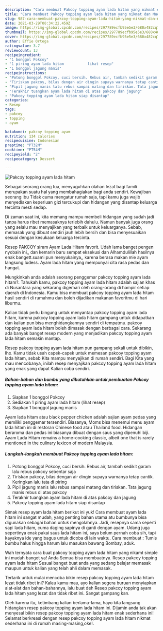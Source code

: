 ```yaml
---
description: "Cara membuat Pakcoy topping ayam lada hitam yang nikmat dan Mudah Dibuat"
title: "Cara membuat Pakcoy topping ayam lada hitam yang nikmat dan Mudah Dibuat"
slug: 987-cara-membuat-pakcoy-topping-ayam-lada-hitam-yang-nikmat-dan-mudah-dibuat
date: 2021-03-29T00:34:22.459Z
image: https://img-global.cpcdn.com/recipes/297789ecfb95e5e3/680x482cq70/pakcoy-topping-ayam-lada-hitam-foto-resep-utama.jpg
thumbnail: https://img-global.cpcdn.com/recipes/297789ecfb95e5e3/680x482cq70/pakcoy-topping-ayam-lada-hitam-foto-resep-utama.jpg
cover: https://img-global.cpcdn.com/recipes/297789ecfb95e5e3/680x482cq70/pakcoy-topping-ayam-lada-hitam-foto-resep-utama.jpg
author: Effie Ortega
ratingvalue: 3.7
reviewcount: 13
recipeingredient:
- "1 bonggol Pokcoy"
- "1 piring ayam lada hitam           lihat resep"
- "1 bonggol jagung manis"
recipeinstructions:
- "Potong bonggol Pokcoy, cuci bersih. Rebus air, tambah sedikit garam lalu rebus pokcoy sebentar saja"
- "Tiriskan pakcoy, bilas dengan air dingin supaya warnanya tetap cantik. Keringkan lalu tata di piring"
- "Pipil jagung manis lalu rebus sampai matang dan tiriskan. Tata jagung manis rebus di atas pakcoy"
- "Terakhir tuangkan ayam lada hitam di atas pakcoy dan jagung"
- "Pakcoy topping ayam lada hitam siap disantap"
categories:
- Resep
tags:
- pakcoy
- topping
- ayam

katakunci: pakcoy topping ayam 
nutrition: 134 calories
recipecuisine: Indonesian
preptime: "PT32M"
cooktime: "PT54M"
recipeyield: "2"
recipecategory: Dessert

---
```



![Pakcoy topping ayam lada hitam](https://img-global.cpcdn.com/recipes/297789ecfb95e5e3/680x482cq70/pakcoy-topping-ayam-lada-hitam-foto-resep-utama.jpg)

Sebagai seorang orang tua, menyuguhkan olahan lezat bagi famili merupakan suatu hal yang membahagiakan bagi anda sendiri. Kewajiban seorang ibu Tidak cuma mengatur rumah saja, tapi kamu juga wajib menyediakan keperluan gizi tercukupi dan hidangan yang disantap keluarga tercinta mesti sedap.

Di zaman  saat ini, kita memang mampu membeli hidangan yang sudah jadi tanpa harus ribet memasaknya terlebih dahulu. Namun banyak juga orang yang selalu mau menyajikan yang terbaik untuk keluarganya. Sebab, memasak yang dibuat sendiri jauh lebih bersih dan bisa menyesuaikan sesuai dengan kesukaan keluarga tercinta. 

Resep PAKCOY siram Ayam Lada Hitam favorit. Udah lama banget pengen nyobain ini,, dan kemarin baru sempat eksekusi dan Alhamdulillah hasilnya enak bangett.suami pun menyukainya,, karena berasa makan mie ayam langsung ludess. Ayam lada hitam yang mempunyai cita rasa pedas dan hangat.

Mungkinkah anda adalah seorang penggemar pakcoy topping ayam lada hitam?. Tahukah kamu, pakcoy topping ayam lada hitam adalah sajian khas di Nusantara yang sekarang digemari oleh orang-orang di hampir setiap daerah di Indonesia. Kamu bisa membuat pakcoy topping ayam lada hitam hasil sendiri di rumahmu dan boleh dijadikan makanan favoritmu di hari liburmu.

Kalian tidak perlu bingung untuk menyantap pakcoy topping ayam lada hitam, karena pakcoy topping ayam lada hitam gampang untuk didapatkan dan kalian pun bisa menghidangkannya sendiri di tempatmu. pakcoy topping ayam lada hitam boleh dimasak dengan berbagai cara. Sekarang ada banyak banget resep modern yang menjadikan pakcoy topping ayam lada hitam semakin mantap.

Resep pakcoy topping ayam lada hitam pun gampang sekali untuk dibikin, lho. Kamu tidak usah capek-capek untuk memesan pakcoy topping ayam lada hitam, sebab Kita mampu menyajikan di rumah sendiri. Bagi Kita yang mau mencobanya, inilah resep menyajikan pakcoy topping ayam lada hitam yang enak yang dapat Kalian coba sendiri.

<!--inarticleads1-->

##### Bahan-bahan dan bumbu yang dibutuhkan untuk pembuatan Pakcoy topping ayam lada hitam:

1. Siapkan 1 bonggol Pokcoy
1. Sediakan 1 piring ayam lada hitam           (lihat resep)
1. Siapkan 1 bonggol jagung manis


Ayam lada hitam atau black pepper chicken adalah sajian ayam pedas yang memiliki penggemar tersendiri. Biasanya, Moms bisa menemui menu ayam lada hitam ini di restoran Chinese food atau Thailand food. Hidangan beraroma dan pedas ini biasanya dibuat dengan saus yang dipenuhi biji. Ayam Lada Hitam remains a home-cooking classic, albeit one that is rarely mentioned in the culinary lexicon of modern Malaysia. 

<!--inarticleads2-->

##### Langkah-langkah membuat Pakcoy topping ayam lada hitam:

1. Potong bonggol Pokcoy, cuci bersih. Rebus air, tambah sedikit garam lalu rebus pokcoy sebentar saja
1. Tiriskan pakcoy, bilas dengan air dingin supaya warnanya tetap cantik. Keringkan lalu tata di piring
1. Pipil jagung manis lalu rebus sampai matang dan tiriskan. Tata jagung manis rebus di atas pakcoy
1. Terakhir tuangkan ayam lada hitam di atas pakcoy dan jagung
1. Pakcoy topping ayam lada hitam siap disantap


Simak resep ayam lada hitam berikut ini yuk! Cara membuat ayam lada hitam ini sangat mudah, yang penting bahan utama atu bumbunya bisa digunakan sebagai bahan untuk mengolahnya. Jadi, resepnya sama seperti sapi lada hitam, cuma daging sapinya di ganti dengan ayam. Udang juga sepertinya enak pakai saus lada hitam ini, saya belum pernah coba sih, tapi kayaknya ide yang bagus untuk dicoba di lain waktu. Cara membuat : Tumis bumbu halus hingga harum lalu masukan bawang Bombay, aduk. 

Wah ternyata cara buat pakcoy topping ayam lada hitam yang nikamt simple ini mudah banget ya! Anda Semua bisa membuatnya. Resep pakcoy topping ayam lada hitam Sesuai banget buat anda yang sedang belajar memasak maupun untuk kalian yang telah ahli dalam memasak.

Tertarik untuk mulai mencoba bikin resep pakcoy topping ayam lada hitam lezat tidak ribet ini? Kalau kamu mau, ayo kalian segera buruan menyiapkan alat-alat dan bahan-bahannya, lalu buat deh Resep pakcoy topping ayam lada hitam yang lezat dan tidak ribet ini. Sangat gampang kan. 

Oleh karena itu, ketimbang kalian berlama-lama, hayo kita langsung hidangkan resep pakcoy topping ayam lada hitam ini. Dijamin anda tak akan menyesal bikin resep pakcoy topping ayam lada hitam enak sederhana ini! Selamat berkreasi dengan resep pakcoy topping ayam lada hitam nikmat sederhana ini di rumah masing-masing,oke!.

